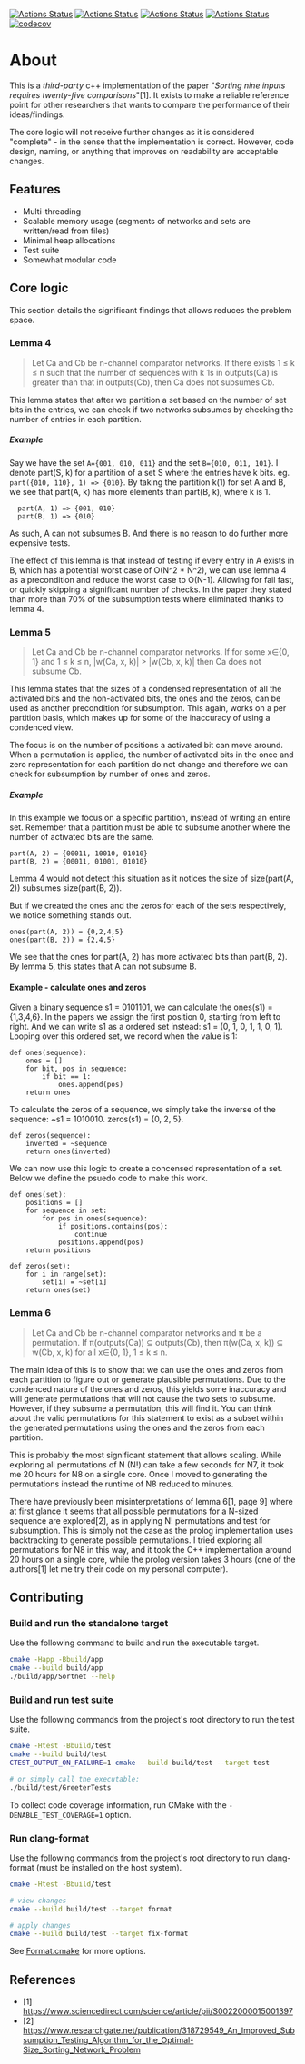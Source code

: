 [![Actions Status](https://github.com/TheLartians/ModernCppStarter/workflows/MacOS/badge.svg)](https://github.com/TheLartians/ModernCppStarter/actions)
[![Actions Status](https://github.com/TheLartians/ModernCppStarter/workflows/Windows/badge.svg)](https://github.com/TheLartians/ModernCppStarter/actions)
[![Actions Status](https://github.com/TheLartians/ModernCppStarter/workflows/Ubuntu/badge.svg)](https://github.com/TheLartians/ModernCppStarter/actions)
[![Actions Status](https://github.com/TheLartians/ModernCppStarter/workflows/Style/badge.svg)](https://github.com/TheLartians/ModernCppStarter/actions)
[![codecov](https://codecov.io/gh/TheLartians/ModernCppStarter/branch/master/graph/badge.svg)](https://codecov.io/gh/TheLartians/ModernCppStarter)

# About
This is a _*third-party*_ c++ implementation of the paper "*Sorting nine inputs requires twenty-five comparisons*"[1]. It exists to make a reliable reference point for other researchers that wants to compare the performance of their ideas/findings.

The core logic will not receive further changes as it is considered "complete" - in the sense that the implementation is correct. However, code design, naming, or anything that improves on readability are acceptable changes.
 

## Features

- Multi-threading
- Scalable memory usage (segments of networks and sets are written/read from files)
- Minimal heap allocations
- Test suite
- Somewhat modular code

## Core logic
This section details the significant findings that allows reduces the problem space.

### Lemma 4

> Let Ca and Cb be n-channel comparator networks. If there exists 1 ≤ k ≤ n such that the number of sequences with k 1s in outputs(Ca) is greater than that in outputs(Cb), then Ca does not subsumes Cb.

This lemma states that after we partition a set based on the number of set bits in the entries, we can check if two networks subsumes by checking the number of entries in each partition.

##### Example
Say we have the set `A={001, 010, 011}` and the set `B={010, 011, 101}`. I denote part(S, k) for a partition of a set S where the entries have k bits. eg. `part({010, 110}, 1) => {010}`. 
By taking the partition k(1) for set A and B, we see that part(A, k) has more elements than part(B, k), where k is 1.
```
  part(A, 1) => {001, 010} 
  part(B, 1) => {010}
```

As such, A can not subsumes B. And there is no reason to do further more expensive tests.

The effect of this lemma is that instead of testing if every entry in A exists in B, which has a potential worst case of O(N^2 * N^2), we can use lemma 4 as a precondition and reduce the worst case to O(N-1). Allowing for fail fast, or quickly skipping a significant number of checks. In the paper they stated than more than 70% of the subsumption tests where eliminated thanks to lemma 4.

### Lemma 5

> Let Ca and Cb be n-channel comparator networks. If for some x∈{0, 1} and 1 ≤ k ≤ n, |w(Ca, x, k)| > |w(Cb, x, k)| then Ca does not subsume Cb.

This lemma states that the sizes of a condensed representation of all the activated bits and the non-activated bits, the ones and the zeros, can be used as another precondition for subsumption. This again, works on a per partition basis, which makes up for some of the inaccuracy of using a condenced view.

The focus is on the number of positions a activated bit can move around. When a permutation is applied, the number of activated bits in the once and zero representation for each partition do not change and therefore we can check for subsumption by number of ones and zeros.

##### Example
In this example we focus on a specific partition, instead of writing an entire set. Remember that a partition must be able to subsume another where the number of activated bits are the same.

```
part(A, 2) = {00011, 10010, 01010}
part(B, 2) = {00011, 01001, 01010}
``` 
Lemma 4 would not detect this situation as it notices the size of size(part(A, 2)) subsumes size(part(B, 2)). 

But if we created the ones and the zeros for each of the sets respectively, we notice something stands out.
```
ones(part(A, 2)) = {0,2,4,5}
ones(part(B, 2)) = {2,4,5}
```

We see that the ones for part(A, 2) has more activated bits than part(B, 2). By lemma 5, this states that A can not subsume B.

#### Example - calculate ones and zeros
Given a binary sequence s1 = 0101101, we can calculate the ones(s1) = {1,3,4,6}. In the papers we assign the first position 0, starting from left to right. And we can write s1 as a ordered set instead: s1 = (0, 1, 0, 1, 1, 0, 1).
Looping over this ordered set, we record when the value is 1:

```
def ones(sequence):
    ones = []
    for bit, pos in sequence:
        if bit == 1:
            ones.append(pos)
    return ones
```

To calculate the zeros of a sequence, we simply take the inverse of the sequence: ~s1 = 1010010. zeros(s1) = {0, 2, 5}.

```
def zeros(sequence):
    inverted = ~sequence
    return ones(inverted)
```

We can now use this logic to create a concensed representation of a set. Below we define the psuedo code to make this work.
```
def ones(set):
    positions = []
    for sequence in set:
        for pos in ones(sequence):
            if positions.contains(pos):
                continue
            positions.append(pos)
    return positions

def zeros(set):
    for i in range(set):
        set[i] = ~set[i]
    return ones(set)
```

### Lemma 6

> Let Ca and Cb be n-channel comparator networks and π be a permutation. If π(outputs(Ca)) ⊆ outputs(Cb), then π(w(Ca, x, k)) ⊆ w(Cb, x, k) for all x∈{0, 1}, 1 ≤ k ≤ n.

The main idea of this is to show that we can use the ones and zeros from each partition to figure out or generate plausible permutations. Due to the condenced nature of the ones and zeros, this yields some inaccuracy and will generate permutations that will not cause the two sets to subsume. However, if they subsume a permutation, this will find it.
You can think about the valid permutations for this statement to exist as a subset within the generated permutations using the ones and the zeros from each partition.

This is probably the most significant statement that allows scaling. While exploring all permutations of N (N!) can take a few seconds for N7, it took me 20 hours for N8 on a single core. Once I moved to generating the permutations instead the runtime of N8 reduced to minutes.

There have previously been misinterpretations of lemma 6[1, page 9] where at first glance it seems that all possible permutations for a N-sized sequence are explored[2], as in applying N! permutations and test for subsumption. This is simply not the case as the prolog implementation uses backtracking to generate possible permutations. I tried exploring all permutations for N8 in this way, and it took the C++ implementation around 20 hours on a single core, while the prolog version takes 3 hours (one of the authors[1] let me try their code on my personal computer).

## Contributing

### Build and run the standalone target

Use the following command to build and run the executable target.

```bash
cmake -Happ -Bbuild/app
cmake --build build/app
./build/app/Sortnet --help
```

### Build and run test suite

Use the following commands from the project's root directory to run the test suite.

```bash
cmake -Htest -Bbuild/test
cmake --build build/test
CTEST_OUTPUT_ON_FAILURE=1 cmake --build build/test --target test

# or simply call the executable: 
./build/test/GreeterTests
```

To collect code coverage information, run CMake with the `-DENABLE_TEST_COVERAGE=1` option.

### Run clang-format

Use the following commands from the project's root directory to run clang-format (must be installed on the host system).

```bash
cmake -Htest -Bbuild/test

# view changes
cmake --build build/test --target format

# apply changes
cmake --build build/test --target fix-format
```

See [Format.cmake](https://github.com/TheLartians/Format.cmake) for more options.

## References

 - [1] https://www.sciencedirect.com/science/article/pii/S0022000015001397
 - [2] https://www.researchgate.net/publication/318729549_An_Improved_Subsumption_Testing_Algorithm_for_the_Optimal-Size_Sorting_Network_Problem
